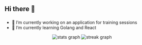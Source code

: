 ## Hi there 👋

<!--
**ldearsley2/ldearsley2** is a ✨ _special_ ✨ repository because its `README.md` (this file) appears on your GitHub profile.

Here are some ideas to get you started:

- 🔭 I’m currently working on ...
- 🌱 I’m currently learning ...
- 👯 I’m looking to collaborate on ...
- 🤔 I’m looking for help with ...
- 💬 Ask me about ...
- 📫 How to reach me: ...
- 😄 Pronouns: ...
- ⚡ Fun fact: ...
-->

###

- 🔭 I’m currently working on an application for training sessions
- 🌱 I’m currently learning Golang and React

<div align="center">
  <img src="https://github-readme-stats.vercel.app/api?username=ldearsley2&hide_title=false&hide_rank=true&rank_icon=github&show_icons=true&include_all_commits=true&count_private=true&disable_animations=false&theme=tokyonight&locale=en&hide_border=false&order=1&custom_title=Github%20Stats" alt="stats graph"/>
  <img src="https://streak-stats.demolab.com?user=ldearsley2&locale=en&mode=daily&theme=dark&hide_border=false&border_radius=5&order=3" alt="streak graph"  />
</div>

###
